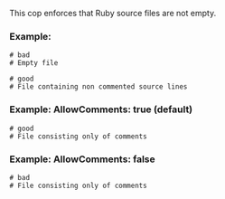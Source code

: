 This cop enforces that Ruby source files are not empty.

### Example:
    # bad
    # Empty file

    # good
    # File containing non commented source lines

### Example: AllowComments: true (default)
    # good
    # File consisting only of comments

### Example: AllowComments: false
    # bad
    # File consisting only of comments
